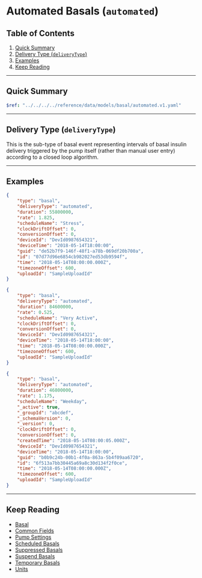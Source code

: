 # Automated Basals (`automated`)<!-- omit in toc -->

## Table of Contents<!-- omit in toc -->

1. [Quick Summary](#quick-summary)
2. [Delivery Type (`deliveryType`)](#delivery-type-deliverytype)
3. [Examples](#examples)
4. [Keep Reading](#keep-reading)

---

## Quick Summary

```yaml json_schema
$ref: "../../../../reference/data/models/basal/automated.v1.yaml"
```

---

## Delivery Type (`deliveryType`)

This is the sub-type of basal event representing intervals of basal insulin delivery triggered by the pump itself (rather than manual user entry) according to a closed loop algorithm.

---

## Examples

```json title="Example (client)" lineNumbers=true
{
    "type": "basal",
    "deliveryType": "automated",
    "duration": 55800000,
    "rate": 1.825,
    "scheduleName": "Stress",
    "clockDriftOffset": 0,
    "conversionOffset": 0,
    "deviceId": "DevId0987654321",
    "deviceTime": "2018-05-14T18:00:00",
    "guid": "de52b7f9-146f-48f1-a78b-069df20b700a",
    "id": "07d77d96e6854cb982027ed53db9594f",
    "time": "2018-05-14T08:00:00.000Z",
    "timezoneOffset": 600,
    "uploadId": "SampleUploadId"
}
```

```json title="Example (ingestion)" lineNumbers=true
{
    "type": "basal",
    "deliveryType": "automated",
    "duration": 84600000,
    "rate": 0.525,
    "scheduleName": "Very Active",
    "clockDriftOffset": 0,
    "conversionOffset": 0,
    "deviceId": "DevId0987654321",
    "deviceTime": "2018-05-14T18:00:00",
    "time": "2018-05-14T08:00:00.000Z",
    "timezoneOffset": 600,
    "uploadId": "SampleUploadId"
}
```

```json title="Example (storage)" lineNumbers=true
{
    "type": "basal",
    "deliveryType": "automated",
    "duration": 46800000,
    "rate": 1.175,
    "scheduleName": "Weekday",
    "_active": true,
    "_groupId": "abcdef",
    "_schemaVersion": 0,
    "_version": 0,
    "clockDriftOffset": 0,
    "conversionOffset": 0,
    "createdTime": "2018-05-14T08:00:05.000Z",
    "deviceId": "DevId0987654321",
    "deviceTime": "2018-05-14T18:00:00",
    "guid": "b0b9c24b-00b1-4f0a-863a-5b4f09aa6720",
    "id": "6f513a7bb30445a69a8c30d134f2f0ce",
    "time": "2018-05-14T08:00:00.000Z",
    "timezoneOffset": 600,
    "uploadId": "SampleUploadId"
}
```

---

## Keep Reading

* [Basal](../basal.md)
* [Common Fields](../../common-fields.md)
* [Pump Settings](../pump-settings.md)
* [Scheduled Basals](./scheduled.md)
* [Suppressed Basals](./suppressed.md)
* [Suspend Basals](./suspend.md)
* [Temporary Basals](./temp.md)
* [Units](../../units.md)
